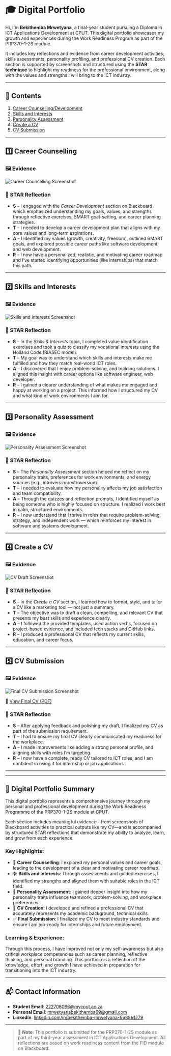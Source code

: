 # 🎓 Digital Portfolio

Hi, I'm **Bekithemba Mrwetyana**, a final-year student pursuing a Diploma in ICT Applications Development at CPUT. This digital portfolio showcases my growth and experiences during the Work Readiness Program as part of the PRP370-1-2S module.

It includes key reflections and evidence from career development activities, skills assessments, personality profiling, and professional CV creation. Each section is supported by screenshots and structured using the **STAR technique** to highlight my readiness for the professional environment, along with the values and strengths I will bring to the ICT industry.

---

## 📌 Contents

1. [Career Counselling/Development](#1️⃣-career-counselling)
2. [Skills and Interests](#2️⃣-skills-and-interests)
3. [Personality Assessment](#3️⃣-personality-assessment)
4. [Create a CV](#4️⃣-create-a-cv)
5. [CV Submission](#5️⃣-cv-submission)

---

## 1️⃣ Career Counselling

### 🖼️ Evidence

![Career Counselling Screenshot](screenshots/Career-Development.png)

### 🌟 STAR Reflection

- **S** – I engaged with the *Career Development* section on Blackboard, which emphasized understanding my goals, values, and strengths through reflective exercises, SMART goal-setting, and career planning strategies.  
- **T** – I needed to develop a career development plan that aligns with my core values and long-term aspirations.  
- **A** – I identified my values (growth, creativity, freedom), outlined SMART goals, and explored possible career paths like software development and web development.  
- **R** – I now have a personalized, realistic, and motivating career roadmap and I’ve started identifying opportunities (like internships) that match this path.

---

## 2️⃣ Skills and Interests

### 🖼️ Evidence

![Skills and Interests Screenshot](screenshots/Skills-and-Interests.png)

### 🌟 STAR Reflection

- **S** – In the *Skills & Interests* topic, I completed value identification exercises and took a quiz to classify my vocational interests using the Holland Code (RIASEC model).  
- **T** – My goal was to understand which skills and interests make me fulfilled and how they match real-world ICT roles.  
- **A** – I discovered that I enjoy problem-solving, and building solutions. I aligned this insight with career options like software engineer, web developer.  
- **R** – I gained a clearer understanding of what makes me engaged and happy at working on a project. This informed how I structured my CV and what kind of work environments I aim for.

---

## 3️⃣ Personality Assessment

### 🖼️ Evidence

![Personality Assessment Screenshot](screenshots/Personality-Assessment.png)

### 🌟 STAR Reflection

- **S** – The *Personality Assessment* section helped me reflect on my personality traits, preferences for work environments, and energy sources (e.g., introversion/extroversion).  
- **T** – I needed to evaluate how my personality affects my job satisfaction and team compatibility.  
- **A** – Through the quizzes and reflection prompts, I identified myself as being someone who is highly focused on structure. I realized I work best in calm, structured environments.  
- **R** – I now understand that I thrive in roles that require problem-solving, strategy, and independent work — which reinforces my interest in software and systems development.

---

## 4️⃣ Create a CV

### 🖼️ Evidence

![CV Draft Screenshot](screenshots/Create-a-CV.png)

### 🌟 STAR Reflection

- **S** – In the *Create a CV* section, I learned how to format, style, and tailor a CV like a marketing tool — not just a summary.  
- **T** – The objective was to draft a clean, compelling, and relevant CV that presents my best skills and experience clearly.  
- **A** – I followed the provided templates, used action verbs, focused on project-based evidence, and included tech stacks and GitHub links.  
- **R** – I produced a professional CV that reflects my current skills, education, and career focus.

---

## 5️⃣ CV Submission

### 🖼️ Evidence

![Final CV Submission Screenshot](screenshots/CV-Submission.png)

📎 [View Final CV (PDF)](docs/cv.pdf)

### 🌟 STAR Reflection

- **S** – After applying feedback and polishing my draft, I finalized my CV as part of the submission requirement.  
- **T** – I had to ensure my final CV clearly communicated my readiness for the workplace.  
- **A** – I made improvements like adding a strong personal profile, and aligning skills with roles I’m targeting.  
- **R** – I now have a complete, ready CV tailored to ICT roles, and I am confident in using it for internship or job applications.

---
---

## 🧾 Digital Portfolio Summary

This digital portfolio represents a comprehensive journey through my personal and professional development during the Work Readiness Programme of the PRP370-1-2S module at CPUT.

Each section includes meaningful evidence—from screenshots of Blackboard activities to practical outputs like my CV—and is accompanied by structured STAR reflections that demonstrate my ability to analyze, learn, and grow from each experience.

### Key Highlights:

- 🧭 **Career Counselling**: I explored my personal values and career goals, leading to the development of a clear and motivating career roadmap.
- 🛠️ **Skills and Interests**: Through assessments and guided exercises, I identified my strengths and aligned them with suitable roles in the ICT field.
- 🧬 **Personality Assessment**: I gained deeper insight into how my personality traits influence teamwork, problem-solving, and workplace preferences.
- 📄 **CV Creation**: I developed and refined a professional CV that accurately represents my academic background, technical skills.
- ✅ **Final Submission**: I finalized my CV to meet industry standards and ensure I am job-ready for internships and future employment.

### Learning & Experience:

Through this process, I have improved not only my self-awareness but also critical workplace competencies such as career planning, reflective thinking, and personal branding. This portfolio is a reflection of the knowledge, effort, and growth I have achieved in preparation for transitioning into the ICT industry.

---

## 📬 Contact Information

- **Student Email**: 222706066@mycput.ac.za  
- **Personal Email**: mrwetyanabekithemba69@gmail.com  
- **LinkedIn**: [linkedin.com/in/bekithemba-mrwetyana-663861279](https://www.linkedin.com/in/bekithemba-mrwetyana-663861279)  

---

> 🚨 **Note**: This portfolio is submitted for the PRP370-1-2S module as part of my third-year assessment in ICT Applications Development. All reflections are based on work readiness content from the FID module on Blackboard.
 
